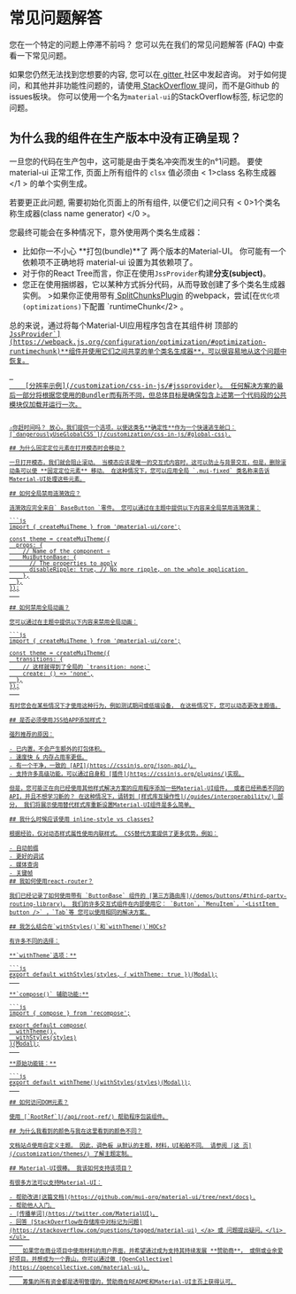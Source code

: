 # 常见问题解答

<p class="description">您在一个特定的问题上停滞不前吗？ 您可以先在我们的常见问题解答 (FAQ) 中查看一下常见问题。</p>

如果您仍然无法找到您想要的内容, 您可以在[ gitter ](https://gitter.im/mui-org/material-ui) 社区中发起咨询。 对于如何提问，和其他并非功能性问题的，请使用[ StackOverflow ](https://stackoverflow.com/questions/tagged/material-ui) 提问，而不是Github 的issues板块。 你可以使用一个名为` material-ui `的StackOverflow标签, 标记您的问题。

## 为什么我的组件在生产版本中没有正确呈现？

一旦您的代码在生产包中，这可能是由于类名冲突而发生的n°1问题。 要使 material-ui 正常工作, 页面上所有组件的 `clsx` 值必须由 < 1>class 名称生成器 </1 > 的单个实例生成。

若要更正此问题, 需要初始化页面上的所有组件, 以便它们之间只有 < 0>1个类名称生成器(class name generator) </0 >。

您最终可能会在多种情况下，意外使用两个类名生成器：

- 比如你一不小心 **打包(bundle)**了 两个版本的Material-UI。 你可能有一个依赖项不正确地将 material-ui 设置为其依赖项了。
- 对于你的React Tree而言，你正在使用`JssProvider`构建**分支(subject)**。
- 您正在使用捆绑器，它以某种方式拆分代码，从而导致创建了多个类名生成器实例。 >如果你正使用带有[ SplitChunksPlugin](https://webpack.js.org/plugins/split-chunks-plugin/) 的webpack，尝试[在`优化项(optimizations)`下</code>配置 `runtimeChunk</2></a> 。</li>
</ul>

<p>总的来说，通过将每个Material-UI应用程序包含在其组件树 顶部的 <a href="/customization/css-in-js/#jssprovider"><code>JssProvider`](https://webpack.js.org/configuration/optimization/#optimization-runtimechunk)**组件并使用它们之间共享的单个类名生成器**，可以很容易地从这个问题中恢复。</p> 
    [分辨率示例](/customization/css-in-js/#jssprovider)。 任何解决方案的最后一部分将根据您使用的Bundler而有所不同，但总体目标是确保包含上述第一个代码段的公共模块仅加载并运行一次。
    
    ⚠️你赶时间吗？ 放心，我们提供一个选项，以使这类名**确定性**作为一个快速逃生舱口：[`dangerouslyUseGlobalCSS`](/customization/css-in-js/#global-css).
    
    ## 为什么固定定位元素在打开模态时会移动？
    
    一旦打开模态，我们就会阻止滚动。 当模态应该是唯一的交互式内容时，这可以防止与背景交互，但是，删除滚动条可以使 **固定定位元素** 移动。 在这种情况下，您可以应用全局 `.mui-fixed` 类名称来告诉Material-UI处理这些元素。
    
    ## 如何全局禁用涟漪效应？
    
    涟漪效应完全来自` BaseButton `零件。 您可以通过在主题中提供以下内容来全局禁用涟漪效果：
    
    ```js
    import { createMuiTheme } from '@material-ui/core';
    
    const theme = createMuiTheme({
      props: {
        // Name of the component ⚛️
        MuiButtonBase: {
          // The properties to apply
          disableRipple: true, // No more ripple, on the whole application 
        },
      },
    });
    ```
    
    ## 如何禁用全局动画？
    
    您可以通过在主题中提供以下内容来禁用全局动画：
    
    ```js
    import { createMuiTheme } from '@material-ui/core';
    
    const theme = createMuiTheme({
      transitions: {
        // 这样就得到了全局的 `transition: none;`
        create: () => 'none',
      },
    });
    ```
    
    有时您会在某些情况下才使用这种行为，例如测试期间或低端设备， 在这些情况下，您可以动态更改主题值。
    
    ## 是否必须使用JSS给APP添加样式？
    
    强烈推荐的原因：
    
    - 已内置，不会产生额外的打包体积。
    - 速度快 & 内存占用率更低。
    - 有一个干净，一致的 [API](https://cssinjs.org/json-api/)。
    - 支持许多高级功能，可以通过自身和 [插件](https://cssinjs.org/plugins/)实现。
    
    但是，您可能正在向已经使用其他样式解决方案的应用程序添加一些Material-UI组件， 或者已经熟悉不同的API，并且不想学习新的？ 在这种情况下，请转到 [样式库互操作性](/guides/interoperability/) 部分， 我们将展示使用替代样式库重新设置Material-UI组件是多么简单。
    
    ## 我什么时候应该使用 inline-style vs classes?
    
    根据经验，仅对动态样式属性使用内联样式。 CSS替代方案提供了更多优势，例如：
    
    - 自动前缀
    - 更好的调试
    - 媒体查询
    - 关键帧
    ## 我如何使用react-router？
    
    我们已经记录了如何使用带有 `ButtonBase` 组件的 [第三方路由库](/demos/buttons/#third-party-routing-library)。 我们的许多交互式组件在内部使用它： `Button`，`MenuItem`，`<ListItem button />` ，`Tab`等 您可以使用相同的解决方案。
    
    ## 我怎么结合在`withStyles()`和`withTheme()`HOCs?
    
    有许多不同的选择：
    
    **`withTheme`选项：**
    
    ```js
    export default withStyles(styles, { withTheme: true })(Modal);
    ```
    
    **`compose()` 辅助功能:**
    
    ```js
    import { compose } from 'recompose';
    
    export default compose(
      withTheme(),
      withStyles(styles)
    )(Modal);
    ```
    
    **原始功能链：**
    
    ```js
    export default withTheme()(withStyles(styles)(Modal));
    ```
    
    ## 如何访问DOM元素？
    
    使用 [`RootRef`](/api/root-ref/) 帮助程序包装组件。
    
    ## 为什么我看到的颜色与我在这里看到的颜色不同？
    
    文档站点使用自定义主题。 因此，调色板 从默认的主题，材料，UI船舶不同。 请参阅 [这 页](/customization/themes/) 了解主题定制。
    
    ## Material-UI很棒。 我该如何支持该项目？
    
    有很多方法可以支持Material-UI：
    
    - 帮助改进[这篇文档](https://github.com/mui-org/material-ui/tree/next/docs).
    - 帮助他人入门。
    - [传播单词](https://twitter.com/MaterialUI)。
    - 回答 [StackOverflow在存储库中对标记为问题](https://stackoverflow.com/questions/tagged/material-ui) </a> 或 问题提出疑问。</li> </ul> 
        
        如果您在商业项目中使用材料的用户界面，并希望通过成为支持其持续发展 **赞助商**， 或侧或业余爱好项目，并想成为一个靠山，你可以通过做 [OpenCollective](https://opencollective.com/material-ui)。
        
        筹集的所有资金都是透明管理的，赞助商在README和Material-UI主页上获得认可。